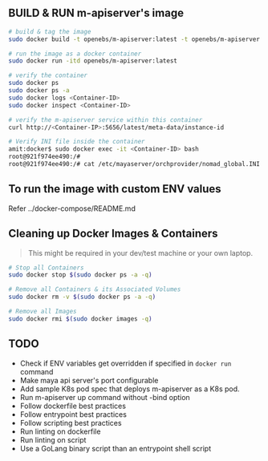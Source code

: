 ## BUILD & RUN m-apiserver's image

```bash
# build & tag the image
sudo docker build -t openebs/m-apiserver:latest -t openebs/m-apiserver:0.2-RC4 .

# run the image as a docker container
sudo docker run -itd openebs/m-apiserver:latest

# verify the container
sudo docker ps
sudo docker ps -a
sudo docker logs <Container-ID>
sudo docker inspect <Container-ID>

# verify the m-apiserver service within this container
curl http://<Container-IP>:5656/latest/meta-data/instance-id

# Verify INI file inside the container
amit:docker$ sudo docker exec -it <Container-ID> bash
root@921f974ee490:/# 
root@921f974ee490:/# cat /etc/mayaserver/orchprovider/nomad_global.INI
```

## To run the image with custom ENV values 

Refer ../docker-compose/README.md

## Cleaning up Docker Images & Containers

> This might be required in your dev/test machine or your own laptop.

```bash
# Stop all Containers
sudo docker stop $(sudo docker ps -a -q)

# Remove all Containers & its Associated Volumes
sudo docker rm -v $(sudo docker ps -a -q)

# Remove all Images
sudo docker rmi $(sudo docker images -q)
```

## TODO

- Check if ENV variables get overridden if specified in `docker run` command
- Make maya api server's port configurable
- Add sample K8s pod spec that deploys m-apiserver as a K8s pod.
- Run m-apiserver up command without -bind option
- Follow dockerfile best practices
- Follow entrypoint best practices
- Follow scripting best practices
- Run linting on dockerfile
- Run linting on script
- Use a GoLang binary script than an entrypoint shell script
